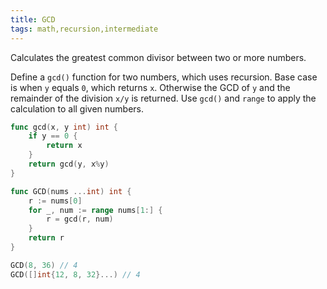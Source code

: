 ```yaml
---
title: GCD
tags: math,recursion,intermediate
---
```


Calculates the greatest common divisor between two or more numbers.

Define a `gcd()` function for two numbers, which uses recursion.
Base case is when `y` equals `0`, which returns `x`.
Otherwise the GCD of `y` and the remainder of the division `x/y` is returned.
Use `gcd()` and `range` to apply the calculation to all given numbers.

```go
func gcd(x, y int) int {
	if y == 0 {
		return x
	}
	return gcd(y, x%y)
}

func GCD(nums ...int) int {
	r := nums[0]
	for _, num := range nums[1:] {
		r = gcd(r, num)
	}
	return r
}
```

```go
GCD(8, 36) // 4
GCD([]int{12, 8, 32}...) // 4
```
